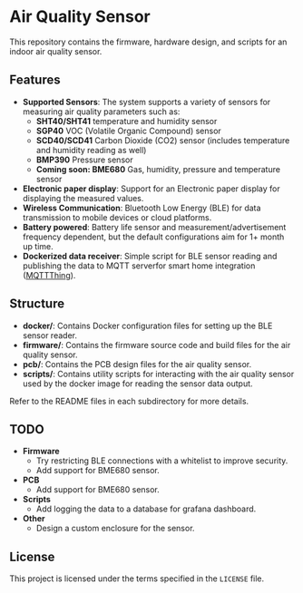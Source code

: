 # Air Quality Sensor

This repository contains the firmware, hardware design, and scripts for an indoor air quality sensor.

## Features

- **Supported Sensors**: The system supports a variety of sensors for measuring air quality parameters such as:
  - **SHT40/SHT41** temperature and humidity sensor
  - **SGP40** VOC (Volatile Organic Compound) sensor
  - **SCD40/SCD41** Carbon Dioxide (CO2) sensor (includes temperature and humidity reading as well)
  - **BMP390** Pressure sensor
  - **Coming soon: BME680** Gas, humidity, pressure and temperature sensor
- **Electronic paper display**: Support for an Electronic paper display for displaying the measured values.
- **Wireless Communication**: Bluetooth Low Energy (BLE) for data transmission to mobile devices or cloud platforms.
- **Battery powered**: Battery life sensor and measurement/advertisement frequency dependent, but the default configurations aim for 1+ month up time.
- **Dockerized data receiver**: Simple script for BLE sensor reading and publishing the data to MQTT serverfor smart home integration ([MQTTThing](https://github.com/arachnetech/homebridge-mqttthing)).

## Structure

- **docker/**: Contains Docker configuration files for setting up the BLE sensor reader.
- **firmware/**: Contains the firmware source code and build files for the air quality sensor.
- **pcb/**: Contains the PCB design files for the air quality sensor.
- **scripts/**: Contains utility scripts for interacting with the air quality sensor used by the docker image for reading the sensor data output.

Refer to the README files in each subdirectory for more details.

## TODO
- **Firmware**
    - Try restricting BLE connections with a whitelist to improve security.
    - Add support for BME680 sensor.
- **PCB**
    - Add support for BME680 sensor.
- **Scripts**
    - Add logging the data to a database for grafana dashboard.
- **Other**
    - Design a custom enclosure for the sensor.

## License

This project is licensed under the terms specified in the `LICENSE` file.